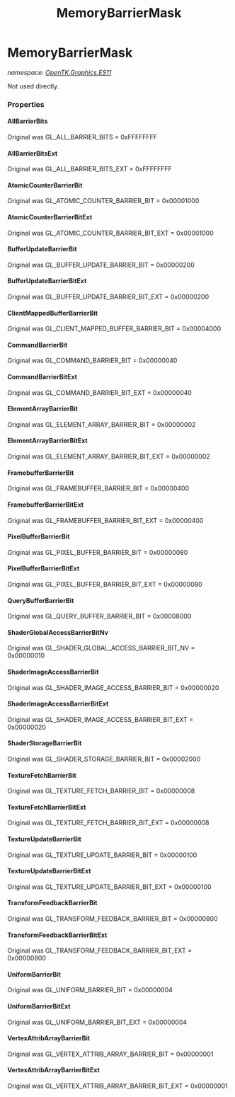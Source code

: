 ﻿---
title: MemoryBarrierMask
---

# MemoryBarrierMask
_namespace: [OpenTK.Graphics.ES11](N-OpenTK.Graphics.ES11.html)_

Not used directly.



### Properties

#### AllBarrierBits
Original was GL_ALL_BARRIER_BITS = 0xFFFFFFFF
#### AllBarrierBitsExt
Original was GL_ALL_BARRIER_BITS_EXT = 0xFFFFFFFF
#### AtomicCounterBarrierBit
Original was GL_ATOMIC_COUNTER_BARRIER_BIT = 0x00001000
#### AtomicCounterBarrierBitExt
Original was GL_ATOMIC_COUNTER_BARRIER_BIT_EXT = 0x00001000
#### BufferUpdateBarrierBit
Original was GL_BUFFER_UPDATE_BARRIER_BIT = 0x00000200
#### BufferUpdateBarrierBitExt
Original was GL_BUFFER_UPDATE_BARRIER_BIT_EXT = 0x00000200
#### ClientMappedBufferBarrierBit
Original was GL_CLIENT_MAPPED_BUFFER_BARRIER_BIT = 0x00004000
#### CommandBarrierBit
Original was GL_COMMAND_BARRIER_BIT = 0x00000040
#### CommandBarrierBitExt
Original was GL_COMMAND_BARRIER_BIT_EXT = 0x00000040
#### ElementArrayBarrierBit
Original was GL_ELEMENT_ARRAY_BARRIER_BIT = 0x00000002
#### ElementArrayBarrierBitExt
Original was GL_ELEMENT_ARRAY_BARRIER_BIT_EXT = 0x00000002
#### FramebufferBarrierBit
Original was GL_FRAMEBUFFER_BARRIER_BIT = 0x00000400
#### FramebufferBarrierBitExt
Original was GL_FRAMEBUFFER_BARRIER_BIT_EXT = 0x00000400
#### PixelBufferBarrierBit
Original was GL_PIXEL_BUFFER_BARRIER_BIT = 0x00000080
#### PixelBufferBarrierBitExt
Original was GL_PIXEL_BUFFER_BARRIER_BIT_EXT = 0x00000080
#### QueryBufferBarrierBit
Original was GL_QUERY_BUFFER_BARRIER_BIT = 0x00008000
#### ShaderGlobalAccessBarrierBitNv
Original was GL_SHADER_GLOBAL_ACCESS_BARRIER_BIT_NV = 0x00000010
#### ShaderImageAccessBarrierBit
Original was GL_SHADER_IMAGE_ACCESS_BARRIER_BIT = 0x00000020
#### ShaderImageAccessBarrierBitExt
Original was GL_SHADER_IMAGE_ACCESS_BARRIER_BIT_EXT = 0x00000020
#### ShaderStorageBarrierBit
Original was GL_SHADER_STORAGE_BARRIER_BIT = 0x00002000
#### TextureFetchBarrierBit
Original was GL_TEXTURE_FETCH_BARRIER_BIT = 0x00000008
#### TextureFetchBarrierBitExt
Original was GL_TEXTURE_FETCH_BARRIER_BIT_EXT = 0x00000008
#### TextureUpdateBarrierBit
Original was GL_TEXTURE_UPDATE_BARRIER_BIT = 0x00000100
#### TextureUpdateBarrierBitExt
Original was GL_TEXTURE_UPDATE_BARRIER_BIT_EXT = 0x00000100
#### TransformFeedbackBarrierBit
Original was GL_TRANSFORM_FEEDBACK_BARRIER_BIT = 0x00000800
#### TransformFeedbackBarrierBitExt
Original was GL_TRANSFORM_FEEDBACK_BARRIER_BIT_EXT = 0x00000800
#### UniformBarrierBit
Original was GL_UNIFORM_BARRIER_BIT = 0x00000004
#### UniformBarrierBitExt
Original was GL_UNIFORM_BARRIER_BIT_EXT = 0x00000004
#### VertexAttribArrayBarrierBit
Original was GL_VERTEX_ATTRIB_ARRAY_BARRIER_BIT = 0x00000001
#### VertexAttribArrayBarrierBitExt
Original was GL_VERTEX_ATTRIB_ARRAY_BARRIER_BIT_EXT = 0x00000001

